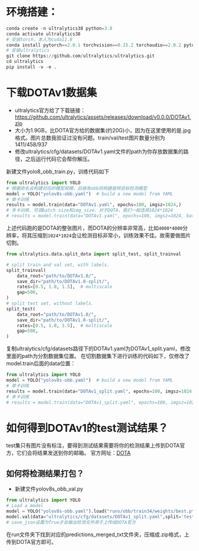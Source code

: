 # 环境搭建：
```PYTHON
conda create -n ultralytics38 python=3.8
conda activate ultralytics38
# 安装torch，本人为cuda11.8
conda install pytorch==2.0.1 torchvision==0.15.2 torchaudio==2.0.2 pytorch-cuda=11.8 -c pytorch -c nvidia
# 安装ultralytics
git clone https://github.com/ultralytics/ultralytics.git
cd ultralytics
pip install -v -e .
```
# 下载DOTAv1数据集

- ultralytics官方给了下载链接：https://github.com/ultralytics/assets/releases/download/v0.0.0/DOTAv1.zip
- 大小为1.9GB，比DOTA官方给的数据集(约20G)小，因为在这里使用的是.jpg格式。图片总数我验证过没有问题。train/val/test图片数量分别为1411/458/937
- 修改ultralytics/cfg/datasets/DOTAv1.yaml文件的path为你存放数据集的路径，之后运行代码它会帮你解压。

新建文件yolo8_obb_train.py，训练代码如下
```PYTHON
from ultralytics import YOLO
# 根据命名会构建对应的模型规模，后缀有obb则构建旋转目标检测模型
model = YOLO("yolov8s-obb.yaml")  # build a new model from YAML
# 单卡训练
results = model.train(data="DOTAv1.yaml", epochs=100, imgsz=1024,)
# 多卡训练，可调batch size和img_size，对于DOTA，我们一般选择1024*1024
# results = model.train(data="DOTAv1.yaml", epochs=100, imgsz=1024, batch=64, device=[0, 1, 2, 3, 4, 5, 6, 7])
```

上述代码跑的是DOTA的整张图片，而DOTA的分辨率非常高，比如`4000*4000`分辨率，将其压缩到`1024*1024`会让检测目标非常小，训练效果不佳。故需要做图片切割。
```PYTHON
from ultralytics.data.split_dota import split_test, split_trainval

# split train and val set, with labels.
split_trainval(
    data_root="path/to/DOTAv1.0/",
    save_dir="path/to/DOTAv1.0-split/",
    rates=[0.5, 1.0, 1.5],  # multiscale
    gap=500,
)
# split test set, without labels.
split_test(
    data_root="path/to/DOTAv1.0/",
    save_dir="path/to/DOTAv1.0-split/",
    rates=[0.5, 1.0, 1.5],  # multiscale
    gap=500,
)
```
复制ultralytics/cfg/datasets路径下的DOTAv1.yaml为DOTAv1_split.yaml，修改里面的path为分割数据集位置。
在切割数据集下进行训练的代码如下，仅修改了model.train后面的data位置：
```PYTHON
from ultralytics import YOLO
model = YOLO("yolov8s-obb.yaml")  # build a new model from YAML
# 单卡训练
results = model.train(data="DOTAv1_split.yaml", epochs=100, imgsz=1024,)
# 多卡训练
# results = model.train(data="DOTAv1_split.yaml", epochs=100, imgsz=1024, batch=64, device=[0, 1, 2, 3, 4, 5, 6, 7])
```
# 如何得到DOTAv1的test测试结果？
test集只有图片没有标注，要得到测试结果需要将你的检测结果上传到DOTA官方，它们会将结果发送到你的邮箱。
官方网址：[DOTA](https://captain-whu.github.io/DOTA/evaluation.html)

## 如何将检测结果打包？
- 新建文件yolov8s_obb_val.py
```PYTHON
from ultralytics import YOLO
# Load a model
model = YOLO("yolov8s-obb.yaml").load("runs/obb/train34/weights/best.pt") # build from YAML and transfer weights
model.val(data="ultralytics/cfg/datasets/DOTAv1_split.yaml",split='test', save_json=True)
# save_json设置为True才会输出检测文件用于上传给DOTA官方
```
在run文件夹下找到对应的predictions_merged_txt文件夹，压缩成.zip格式，上传到DOTA官方即可。
